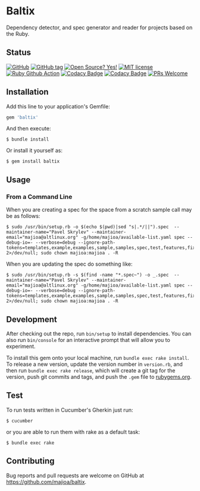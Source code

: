 # Baltix

Dependency detector, and spec generator and reader for projects based on the Ruby.

## Status

[![GitHub](http://img.shields.io/badge/github-majioa/baltix-blue.svg)](http://github.com/majioa/baltix)
[![GitHub tag](https://img.shields.io/github/tag/majioa/baltix.svg)](https://github.com/majioa/baltix/tags/)
[![Open Source? Yes!](https://badgen.net/badge/Open%20Source%20%3F/Yes%21/blue?icon=github)](https://github.com/majioa/baltix)
[![MIT license](https://img.shields.io/badge/License-MIT-blue.svg)](LICENSE)
[![Ruby Github Action](https://github.com/majioa/baltix/actions/workflows/ci.yml/badge.svg)](https://github.com/majioa/baltix/actions/workflows/ci.yml)
[![Codacy Badge](https://app.codacy.com/project/badge/Grade/4d99e63d3d7349d5adfdbc4250666ef2)](https://app.codacy.com/gh/majioa/baltix/dashboard?utm_source=gh&utm_medium=referral&utm_content=&utm_campaign=Badge_grade)
[![Codacy Badge](https://app.codacy.com/project/badge/Coverage/4d99e63d3d7349d5adfdbc4250666ef2)](https://app.codacy.com/gh/majioa/baltix/dashboard?utm_source=gh&utm_medium=referral&utm_content=&utm_campaign=Badge_coverage)
[![PRs Welcome](https://img.shields.io/badge/PRs-welcome-brightgreen.svg?style=flat-square)](https://github.com/majioa/baltix/pulls)

## Installation

Add this line to your application's Gemfile:

```ruby
gem 'baltix'
```

And then execute:

    $ bundle install

Or install it yourself as:

    $ gem install baltix

## Usage

### From a Command Line

When you are creating a spec for the space from a scratch sample call may be as follows:

    $ sudo /usr/bin/setup.rb -o $(echo $(pwd)|sed "s|.*/||").spec  --maintainer-name="Pavel Skrylev" --maintainer-email="majioa@altlinux.org" -g/home/majioa/available-list.yaml spec --debug-io=- --verbose=debug --ignore-path-tokens=templates,example,examples,sample,samples,spec,test,features,fixtures,doc,docs,contrib,demo,acceptance,conformance,myapp,website,benchmarks,benchmark,gemfiles,misc,steep  2>/dev/null; sudo chown majioa:majioa . -R

When you are updating the spec do something like:

    $ sudo /usr/bin/setup.rb -s $(find -name "*.spec~") -o _.spec  --maintainer-name="Pavel Skrylev" --maintainer-email="majioa@altlinux.org" -g/home/majioa/available-list.yaml spec --debug-io=- --verbose=debug --ignore-path-tokens=templates,example,examples,sample,samples,spec,test,features,fixtures,doc,docs,contrib,demo,acceptance,conformance,myapp,website,benchmarks,benchmark,gemfiles,misc,steep  2>/dev/null; sudo chown majioa:majioa . -R


## Development

After checking out the repo, run `bin/setup` to install dependencies. You can also run `bin/console` for an interactive prompt that will allow you to experiment.

To install this gem onto your local machine, run `bundle exec rake install`. To release a new version, update the version number in `version.rb`, and then run `bundle exec rake release`, which will create a git tag for the version, push git commits and tags, and push the `.gem` file to [rubygems.org](https://rubygems.org).

## Test

To run tests written in Cucumber's Gherkin just run:

    $ cucumber

or you are able to run them with rake as a default task:

    $ bundle exec rake

## Contributing

Bug reports and pull requests are welcome on GitHub at https://github.com/majioa/baltix.

